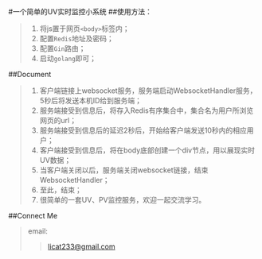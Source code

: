 #一个简单的UV实时监控小系统
##使用方法：
> 1. 将js置于网页```<body>```标签内；
> 2. 配置```Redis```地址及密码；
> 3. 配置```Gin```路由；
> 4. 启动```golang```即可；

##Document
> 1. 客户端链接上websocket服务，服务端启动WebsocketHandler服务，5秒后将发送本机ID给到服务端；
> 2. 服务端接受到信息后，将存入Redis有序集合中，集合名为用户所浏览网页的url；
> 3. 服务端接受到信息后的延迟2秒后，开始给客户端发送10秒内的相应用户；
> 4. 客户端接受到信息后，将在body底部创建一个div节点，用以展现实时UV数据；
> 5. 当客户端关闭以后，服务端关闭websocket链接，结束WebsocketHandler；
> 6. 至此，结束；
> 7. 很简单的一套UV、PV监控服务，欢迎一起交流学习。

##Connect Me
> email: 
>> licat233@gmail.com
